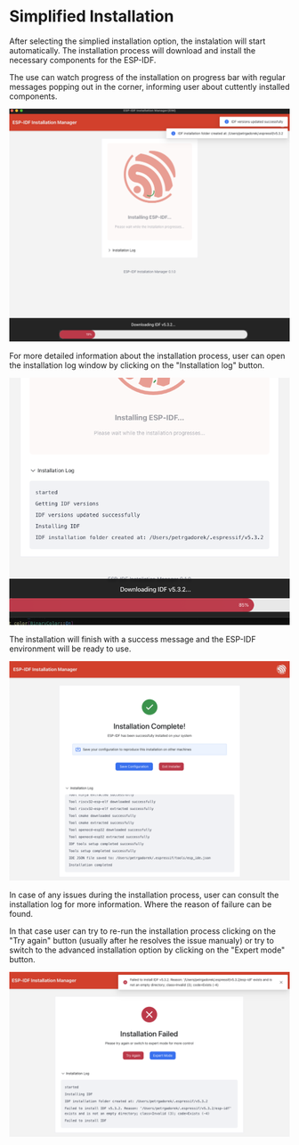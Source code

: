 # Simplified Installation

After selecting the simplied installation option, the instalation will start automatically. The installation process will download and install the necessary components for the ESP-IDF.

The use can watch progress of the installation on progress bar with regular messages popping out in the corner, informing user about cuttently installed components.

![Installation progress](./screenshots/simple_installation_progress.png)

For more detailed information about the installation process, user can open the installation log window by clicking on the "Installation log" button.

![Installation log](./screenshots/simple_installation_log.png)

The installation will finish with a success message and the ESP-IDF environment will be ready to use.

![Installation success](./screenshots/simple_installation_success.png)

In case of any issues during the installation process, user can consult the installation log for more information. Where the reason of failure can be found.

In that case user can try to re-run the installation process clicking on the "Try again" button (usually after he resolves the issue manualy) or try to switch to the advanced installation option by clicking on the "Expert mode" button.

![Instalation Failure](./screenshots/simple_installation_failure.png)
